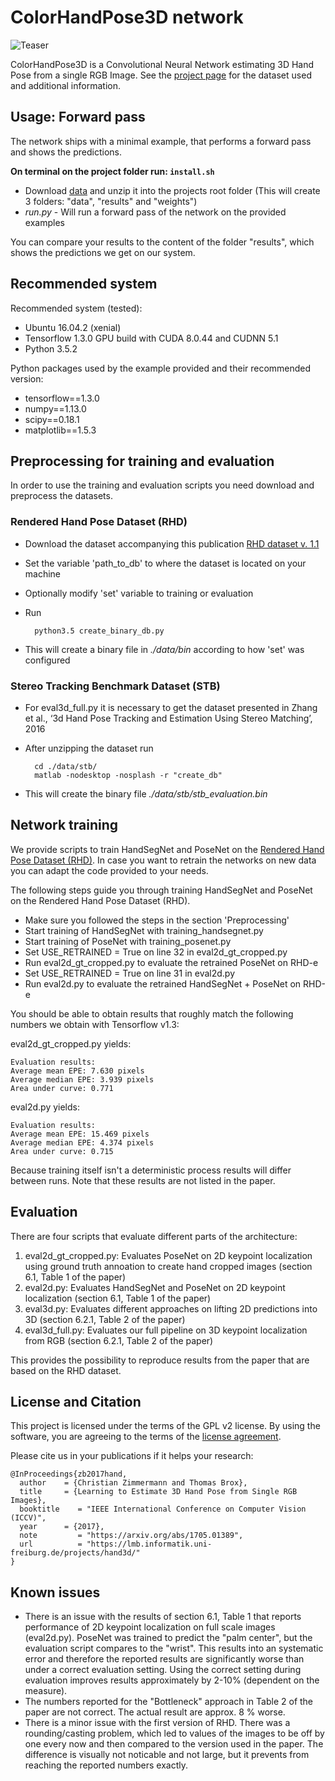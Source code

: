 # ColorHandPose3D network

![Teaser](teaser.png)

ColorHandPose3D is a Convolutional Neural Network estimating 3D Hand Pose from a single RGB Image. See the [project page](https://lmb.informatik.uni-freiburg.de/projects/hand3d/) for the dataset used and additional information.


## Usage: Forward pass
The network ships with a minimal example, that performs a forward pass and shows the predictions.

**On terminal on the project folder run: `install.sh`** 

- Download [data](https://lmb.informatik.uni-freiburg.de/projects/hand3d/ColorHandPose3D_data_v3.zip) and unzip it into the projects root folder (This will create 3 folders: "data", "results" and "weights")
- *run.py* - Will run a forward pass of the network on the provided examples

You can compare your results to the content of the folder "results", which shows the predictions we get on our system.


## Recommended system
Recommended system (tested):
- Ubuntu 16.04.2 (xenial)
- Tensorflow 1.3.0 GPU build with CUDA 8.0.44 and CUDNN 5.1
- Python 3.5.2


Python packages used by the example provided and their recommended version:
- tensorflow==1.3.0
- numpy==1.13.0
- scipy==0.18.1
- matplotlib==1.5.3

## Preprocessing for training and evaluation
In order to use the training and evaluation scripts you need download and preprocess the datasets.

### Rendered Hand Pose Dataset (RHD)

- Download the dataset accompanying this publication [RHD dataset v. 1.1](https://lmb.informatik.uni-freiburg.de/resources/datasets/RenderedHandposeDataset.en.html)
- Set the variable 'path_to_db' to where the dataset is located on your machine
- Optionally modify 'set' variable to training or evaluation
- Run

		python3.5 create_binary_db.py
- This will create a binary file in *./data/bin* according to how 'set' was configured

### Stereo Tracking Benchmark Dataset (STB)
- For eval3d_full.py it is necessary to get the dataset presented in Zhang et al., ‘3d Hand Pose Tracking and Estimation Using Stereo Matching’, 2016
- After unzipping the dataset run

		cd ./data/stb/
		matlab -nodesktop -nosplash -r "create_db"
- This will create the binary file *./data/stb/stb_evaluation.bin*


## Network training
We provide scripts to train HandSegNet and PoseNet on the [Rendered Hand Pose Dataset (RHD)](https://lmb.informatik.uni-freiburg.de/resources/datasets/RenderedHandposeDataset.en.html).
In case you want to retrain the networks on new data you can adapt the code provided to your needs.

The following steps guide you through training HandSegNet and PoseNet on the Rendered Hand Pose Dataset (RHD).

- Make sure you followed the steps in the section 'Preprocessing'
- Start training of HandSegNet with training_handsegnet.py
- Start training of PoseNet with training_posenet.py
- Set USE_RETRAINED = True on line 32 in eval2d_gt_cropped.py
- Run eval2d_gt_cropped.py to evaluate the retrained PoseNet on RHD-e
- Set USE_RETRAINED = True on line 31 in eval2d.py
- Run eval2d.py to evaluate the retrained HandSegNet + PoseNet on RHD-e

You should be able to obtain results that roughly match the following numbers we obtain with Tensorflow v1.3:

eval2d_gt_cropped.py yields:

    Evaluation results:
    Average mean EPE: 7.630 pixels
    Average median EPE: 3.939 pixels
    Area under curve: 0.771


eval2d.py yields:

    Evaluation results:
    Average mean EPE: 15.469 pixels
    Average median EPE: 4.374 pixels
    Area under curve: 0.715

Because training itself isn't a deterministic process results will differ between runs.
Note that these results are not listed in the paper.



## Evaluation

There are four scripts that evaluate different parts of the architecture:

1. eval2d_gt_cropped.py: Evaluates PoseNet  on 2D keypoint localization using ground truth annoation to create hand cropped images (section 6.1, Table 1 of the paper)
2.  eval2d.py: Evaluates HandSegNet and PoseNet on 2D keypoint localization (section 6.1, Table 1 of the paper)
3.  eval3d.py: Evaluates different approaches on lifting 2D predictions into 3D (section 6.2.1, Table 2 of the paper)
3.  eval3d_full.py: Evaluates our full pipeline on 3D keypoint localization from RGB (section 6.2.1, Table 2 of the paper)

This provides the possibility to reproduce results from the paper that are based on the RHD dataset.


## License and Citation
This project is licensed under the terms of the GPL v2 license. By using the software, you are agreeing to the terms of the [license agreement](https://github.com/lmb-freiburg/hand3d/blob/master/LICENSE).


Please cite us in your publications if it helps your research:

	@InProceedings{zb2017hand,
	  author    = {Christian Zimmermann and Thomas Brox},
	  title     = {Learning to Estimate 3D Hand Pose from Single RGB Images},
	  booktitle    = "IEEE International Conference on Computer Vision (ICCV)",
	  year      = {2017},
	  note         = "https://arxiv.org/abs/1705.01389",
	  url          = "https://lmb.informatik.uni-freiburg.de/projects/hand3d/"
	}



## Known issues

- There is an issue with the results of section 6.1, Table 1 that reports performance of 2D keypoint localization on full scale images (eval2d.py). PoseNet was trained to predict the "palm center", but the evaluation script compares to the "wrist". This results into an systematic error and therefore the reported results are significantly worse than under a correct evaluation setting. Using the correct setting during evaluation improves results approximately by 2-10% (dependent on the measure).
- The numbers reported for the "Bottleneck" approach in Table 2 of the paper are not correct. The actual result are approx. 8 % worse.
- There is a minor issue with the first version of RHD. There was a rounding/casting problem, which led to values of the images to be off by one every now and then compared to the version used in the paper. The difference is visually not noticable and not large, but it prevents from reaching the reported numbers exactly.
